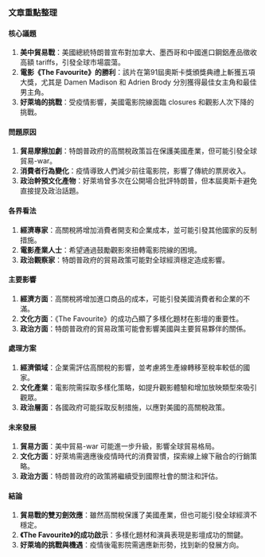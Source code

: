 ### 文章重點整理

#### 核心議題
1. **美中貿易戰**：美國總統特朗普宣布對加拿大、墨西哥和中國進口鋼鋁產品徵收高額 tariffs，引發全球市場震蕩。
2. **電影《The Favourite》的勝利**：該片在第91屆奧斯卡獎頒獎典禮上斬獲五項大獎，尤其是 Damen Madison 和 Adrien Brody 分別獲得最佳女主角和最佳男主角。
3. **好萊塢的挑戰**：受疫情影響，美國電影院線面臨 closures 和觀影人次下降的挑戰。

#### 問題原因
1. **貿易摩擦加劇**：特朗普政府的高關稅政策旨在保護美國產業，但可能引發全球貿易-war。
2. **消費者行為變化**：疫情導致人們減少前往電影院，影響了傳統的票房收入。
3. **政治幹預文化產物**：好萊塢曾多次在公開場合批評特朗普，但本屆奧斯卡避免直接提及政治話題。

#### 各界看法
1. **經濟專家**：高關稅將增加消費者開支和企業成本，並可能引發其他國家的反制措施。
2. **電影產業人士**：希望通過鼓勵觀影來扭轉電影院線的困境。
3. **政治觀察家**：特朗普政府的貿易政策可能對全球經濟穩定造成影響。

#### 主要影響
1. **經濟方面**：高關稅將增加進口商品的成本，可能引發美國消費者和企業的不滿。
2. **文化方面**：《The Favourite》的成功凸顯了多樣化題材在影壇的重要性。
3. **政治方面**：特朗普政府的貿易政策可能會影響美國與主要貿易夥伴的關係。

#### 處理方案
1. **經濟領域**：企業需評估高關稅的影響，並考慮將生產線轉移至稅率較低的國家。
2. **文化產業**：電影院需採取多樣化策略，如提升觀影體驗和增加放映類型來吸引觀眾。
3. **政治層面**：各國政府可能採取反制措施，以應對美國的高關稅政策。

#### 未來發展
1. **貿易方面**：美中貿易-war 可能進一步升級，影響全球貿易格局。
2. **文化方面**：好萊塢需適應後疫情時代的消費習慣，探索線上線下融合的行銷策略。
3. **政治方面**：特朗普政府的政策將繼續受到國際社會的關注和評估。

#### 結論
1. **貿易戰的雙刃劍效應**：雖然高關稅保護了美國產業，但也可能引發全球經濟不穩定。
2. **《The Favourite》的成功啟示**：多樣化題材和演員表現是影壇成功的關鍵。
3. **好萊塢的挑戰與機遇**：疫情後電影院需適應新形勢，找到新的發展方向。